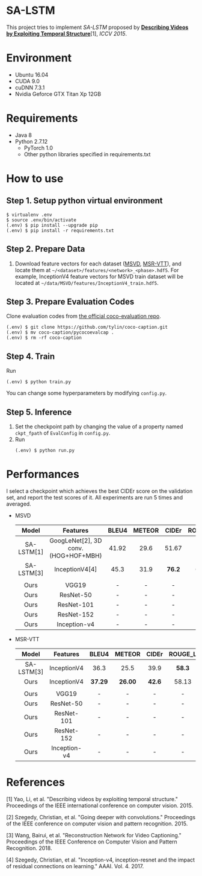 # SA-LSTM

This project tries to implement *SA-LSTM* proposed by **[Describing Videos by Exploiting Temporal Structure](https://www.cv-foundation.org/openaccess/content_iccv_2015/papers/Yao_Describing_Videos_by_ICCV_2015_paper.pdf)**[1], *ICCV 2015*.



# Environment

* Ubuntu 16.04
* CUDA 9.0
* cuDNN 7.3.1
* Nvidia Geforce GTX Titan Xp 12GB


# Requirements

* Java 8
* Python 2.7.12
  * PyTorch 1.0
  * Other python libraries specified in requirements.txt



# How to use

## Step 1. Setup python virtual environment

```
$ virtualenv .env
$ source .env/bin/activate
(.env) $ pip install --upgrade pip
(.env) $ pip install -r requirements.txt
```


## Step 2. Prepare Data

1. Download feature vectors for each dataset ([MSVD](https://github.com/hobincar/MSVD), [MSR-VTT](https://github.com/hobincar/MSR-VTT)), and locate them at `~/<dataset>/features/<network>_<phase>.hdf5`. For example, InceptionV4 feature vectors for MSVD train dataset will be located at `~/data/MSVD/features/InceptionV4_train.hdf5`.


## Step 3. Prepare Evaluation Codes

Clone evaluation codes from [the official coco-evaluation repo](https://github.com/tylin/coco-caption).

   ```
   (.env) $ git clone https://github.com/tylin/coco-caption.git
   (.env) $ mv coco-caption/pycocoevalcap .
   (.env) $ rm -rf coco-caption
   ```


## Step 4. Train

Run
   ```
   (.env) $ python train.py
   ```

You can change some hyperparameters by modifying `config.py`.


## Step 5. Inference

1. Set the checkpoint path by changing the value of a property named `ckpt_fpath` of `EvalConfig` in `config.py`.
2. Run
   ```
   (.env) $ python run.py
   ```


# Performances

I select a checkpoint which achieves the best CIDEr score on the validation set, and report the test scores of it. All experiments are run 5 times and averaged.

* MSVD

  | Model | Features | BLEU4 | METEOR | CIDEr | ROUGE_L |
  | :---: | :---: | :---: | :---: | :---: | :---: |
  | SA-LSTM[1] | GoogLeNet[2], 3D conv. (HOG+HOF+MBH) | 41.92 | 29.6 | 51.67 | - |
  | SA-LSTM[3] | InceptionV4[4] | 45.3 | 31.9 | **76.2** | 64.2 |
  |  |  |  |  |
  | Ours | VGG19 | - | - | - | - |
  | Ours | ResNet-50 | - | - | - | - |
  | Ours | ResNet-101 | - | - | - | - |
  | Ours | ResNet-152 | - | - | - | - |
  | Ours | Inception-v4 | - | - | - | - |


* MSR-VTT

  | Model | Features | BLEU4 | METEOR | CIDEr | ROUGE_L |
  | :---: | :---: | :---: | :---: | :---: | :---: |
  | SA-LSTM[3] | InceptionV4 | 36.3 | 25.5 | 39.9 | **58.3** |
  | Ours | InceptionV4 | **37.29** | **26.00** | **42.6** | 58.13 |
  |  |  |  |  |
  | Ours | VGG19 | - | - | - | - |
  | Ours | ResNet-50 | - | - | - | - |
  | Ours | ResNet-101 | - | - | - | - |
  | Ours | ResNet-152 | - | - | - | - |
  | Ours | Inception-v4 | - | - | - | - |


# References

[1] Yao, Li, et al. "Describing videos by exploiting temporal structure." Proceedings of the IEEE international conference on computer vision. 2015.

[2] Szegedy, Christian, et al. "Going deeper with convolutions." Proceedings of the IEEE conference on computer vision and pattern recognition. 2015.

[3] Wang, Bairui, et al. "Reconstruction Network for Video Captioning." Proceedings of the IEEE Conference on Computer Vision and Pattern Recognition. 2018.

[4] Szegedy, Christian, et al. "Inception-v4, inception-resnet and the impact of residual connections on learning." AAAI. Vol. 4. 2017.
